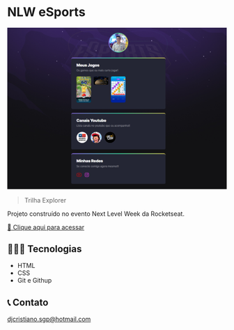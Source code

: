 # NLW eSports 

![preview](./.github/preview.png)

>Trilha Explorer

Projeto construído no evento Next Level Week da Rocketseat.

[🔗 Clique aqui para acessar](https://djcristianosgp.github.io/rocketseat/)

## 🧑🏼‍💻 Tecnologias
- HTML
- CSS
- Git e Githup

## 📞 Contato
djcristiano.sgp@hotmail.com